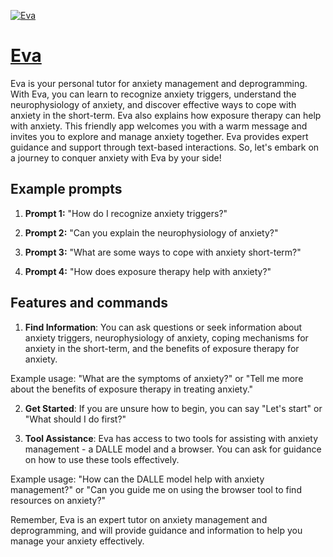 [![Eva](https://files.oaiusercontent.com/file-At6hvF3iObLdcQzsAFVmCCj5?se=2123-10-17T19%3A05%3A07Z&sp=r&sv=2021-08-06&sr=b&rscc=max-age%3D31536000%2C%20immutable&rscd=attachment%3B%20filename%3D377523da-cc07-4f3d-baa5-2424ca27d29a.png&sig=F1H31wPbeLb1XSO9DIkULeRdjOhlqWbNWPrM9nb7SdY%3D)](https://chat.openai.com/g/g-ygUGZoiZT-eva)

# [Eva](https://chat.openai.com/g/g-ygUGZoiZT-eva)

Eva is your personal tutor for anxiety management and deprogramming. With Eva, you can learn to recognize anxiety triggers, understand the neurophysiology of anxiety, and discover effective ways to cope with anxiety in the short-term. Eva also explains how exposure therapy can help with anxiety. This friendly app welcomes you with a warm message and invites you to explore and manage anxiety together. Eva provides expert guidance and support through text-based interactions. So, let's embark on a journey to conquer anxiety with Eva by your side!

## Example prompts

1. **Prompt 1:** "How do I recognize anxiety triggers?"

2. **Prompt 2:** "Can you explain the neurophysiology of anxiety?"

3. **Prompt 3:** "What are some ways to cope with anxiety short-term?"

4. **Prompt 4:** "How does exposure therapy help with anxiety?"

## Features and commands

1. **Find Information**: You can ask questions or seek information about anxiety triggers, neurophysiology of anxiety, coping mechanisms for anxiety in the short-term, and the benefits of exposure therapy for anxiety.

Example usage: "What are the symptoms of anxiety?" or "Tell me more about the benefits of exposure therapy in treating anxiety."

2. **Get Started**: If you are unsure how to begin, you can say "Let's start" or "What should I do first?"

3. **Tool Assistance**: Eva has access to two tools for assisting with anxiety management - a DALLE model and a browser. You can ask for guidance on how to use these tools effectively.

Example usage: "How can the DALLE model help with anxiety management?" or "Can you guide me on using the browser tool to find resources on anxiety?"

Remember, Eva is an expert tutor on anxiety management and deprogramming, and will provide guidance and information to help you manage your anxiety effectively.
